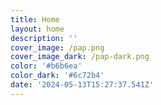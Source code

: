 ```yaml
---
title: Home
layout: home
description: ''
cover_image: /pap.png
cover_image_dark: /pap-dark.png
color: '#b6b6ea'
color_dark: '#6c72b4'
date: '2024-05-13T15:27:37.541Z'
---
```



